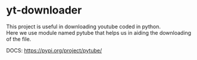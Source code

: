 # yt-downloader<br>
This project is useful in downloading youtube coded in python.<br>
Here we use module named pytube that helps us in aiding the downloading of the file.<br>

DOCS: https://pypi.org/project/pytube/
